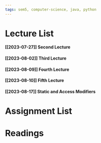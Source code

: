 ```yaml
---
tags: sem5, computer-science, java, python
---
```


Lecture List
==
#### [[2023-07-27]] Second Lecture
#### [[2023-08-02]] Third Lecture
#### [[2023-08-09]] Fourth Lecture
#### [[2023-08-10]] Fifth Lecture
#### [[2023-08-17]] Static and Access Modifiers
Assignment List
==

Readings
==
	
